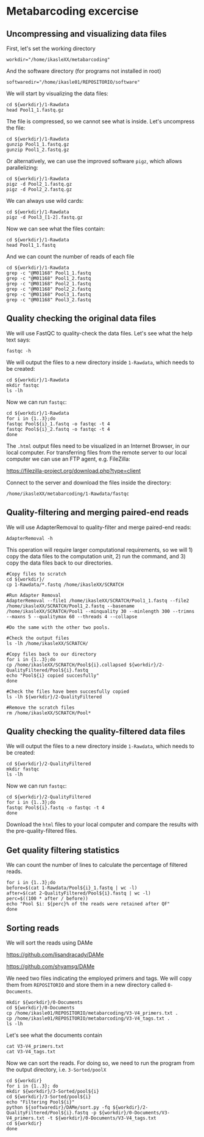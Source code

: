 # Metabarcoding excercise
## Uncompressing and visualizing data files
First, let's set the working directory
```
workdir="/home/ikasleXX/metabarcoding"
```
And the software directory (for programs not installed in root)
```
softwaredir="/home/ikasle01/REPOSITORIO/software"
```
We will start by visualizing the data files:
```
cd ${workdir}/1-Rawdata
head Pool1_1.fastq.gz
```

The file is compressed, so we cannot see what is inside. Let's uncompress the file:
```
cd ${workdir}/1-Rawdata
gunzip Pool1_1.fastq.gz
gunzip Pool1_2.fastq.gz
```
Or alternatively, we can use the improved software `pigz`, which allows parallelizing:
```
cd ${workdir}/1-Rawdata
pigz -d Pool2_1.fastq.gz
pigz -d Pool2_2.fastq.gz
```
We can always use wild cards:
```
cd ${workdir}/1-Rawdata
pigz -d Pool3_[1-2].fastq.gz
```
Now we can see what the files contain:
```
cd ${workdir}/1-Rawdata
head Pool1_1.fastq
```
And we can count the number of reads of each file
```
cd ${workdir}/1-Rawdata
grep -c "@M01168" Pool1_1.fastq
grep -c "@M01168" Pool1_2.fastq
grep -c "@M01168" Pool2_1.fastq
grep -c "@M01168" Pool2_2.fastq
grep -c "@M01168" Pool3_1.fastq
grep -c "@M01168" Pool3_2.fastq
```

## Quality checking the original data files
We will use FastQC to quality-check the data files. Let's see what the help text says:
```
fastqc -h
```
We will output the files to a new directory inside `1-Rawdata`, which needs to be created:
```
cd ${workdir}/1-Rawdata
mkdir fastqc
ls -lh
```
Now we can run `fastqc`:
```
cd ${workdir}/1-Rawdata
for i in {1..3};do
fastqc Pool${i}_1.fastq -o fastqc -t 4
fastqc Pool${i}_2.fastq -o fastqc -t 4
done
```
The `.html` output files need to be visualized in an Internet Browser, in our local computer. For transferring files from the remote server to our local computer we can use an FTP agent, e.g. FileZilla:

https://filezilla-project.org/download.php?type=client

Connect to the server and download the files inside the directory:
```
/home/ikasleXX/metabarcoding/1-Rawdata/fastqc
```
## Quality-filtering and merging paired-end reads
We will use AdapterRemoval to quality-filter and merge paired-end reads:
```
AdapterRemoval -h
```
This operation will require larger computational requirements, so we will 1) copy the data files to the computation unit, 2) run the command, and 3) copy the data files back to our directories.
```
#Copy files to scratch
cd ${workdir}/
cp 1-Rawdata/*.fastq /home/ikasleXX/SCRATCH

#Run Adapter Removal
AdapterRemoval --file1 /home/ikasleXX/SCRATCH/Pool1_1.fastq --file2 /home/ikasleXX/SCRATCH/Pool1_2.fastq --basename /home/ikasleXX/SCRATCH/Pool1 --minquality 30 --minlength 300 --trimns --maxns 5 --qualitymax 60 --threads 4 --collapse

#Do the same with the other two pools.

#Check the output files
ls -lh /home/ikasleXX/SCRATCH/

#Copy files back to our directory
for i in {1..3};do
cp /home/ikasleXX/SCRATCH/Pool${i}.collapsed ${workdir}/2-QualityFiltered/Pool${i}.fastq
echo "Pool${i} copied succesfully"
done

#Check the files have been succesfully copied
ls -lh ${workdir}/2-QualityFiltered

#Remove the scratch files
rm /home/ikasleXX/SCRATCH/Pool*
```
## Quality checking the quality-filtered data files
We will output the files to a new directory inside `1-Rawdata`, which needs to be created:
```
cd ${workdir}/2-QualityFiltered
mkdir fastqc
ls -lh
```
Now we can run `fastqc`:
```
cd ${workdir}/2-QualityFiltered
for i in {1..3};do
fastqc Pool${i}.fastq -o fastqc -t 4
done
```
Download the `html` files to your local computer and compare the results with the pre-quality-filtered files.

## Get quality filtering statistics
We can count the number of lines to calculate the percentage of filtered reads.
```
for i in {1..3};do
before=$(cat 1-Rawdata/Pool${i}_1.fastq | wc -l)
after=$(cat 2-QualityFiltered/Pool${i}.fastq | wc -l)
perc=$((100 * after / before))
echo "Pool $i: ${perc}% of the reads were retained after QF"
done
```
## Sorting reads
We will sort the reads using DAMe

https://github.com/lisandracady/DAMe

https://github.com/shyamsg/DAMe

We need two files indicating the employed primers and tags. We will copy them from `REPOSITORIO` and store them in a new directory called `0-Documents`.
```
mkdir ${workdir}/0-Documents
cd ${workdir}/0-Documents
cp /home/ikasle01/REPOSITORIO/metabarcoding/V3-V4_primers.txt .
cp /home/ikasle01/REPOSITORIO/metabarcoding/V3-V4_tags.txt .
ls -lh
```
Let's see what the documents contain
```
cat V3-V4_primers.txt
cat V3-V4_tags.txt
```
Now we can sort the reads. For doing so, we need to run the program from the output directory, i.e. `3-Sorted/poolX`
```
cd ${workdir}
for i in {1..3}; do
mkdir ${workdir}/3-Sorted/pool${i}
cd ${workdir}/3-Sorted/pool${i}
echo "Filtering Pool${i}"
python ${softwaredir}/DAMe/sort.py -fq ${workdir}/2-QualityFiltered/Pool${i}.fastq -p ${workdir}/0-Documents/V3-V4_primers.txt -t ${workdir}/0-Documents/V3-V4_tags.txt
cd ${workdir}
done
